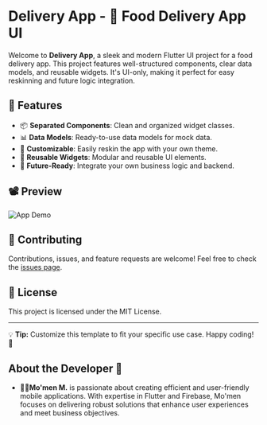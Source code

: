 # Delivery App - 🍔 Food Delivery App UI

Welcome to **Delivery App**, a sleek and modern Flutter UI project for a food delivery app. This project features well-structured components, clear data models, and reusable widgets. It's UI-only, making it perfect for easy reskinning and future logic integration.

## 🌟 Features

- 📦 **Separated Components**: Clean and organized widget classes.
- 📊 **Data Models**: Ready-to-use data models for mock data.
- 🎨 **Customizable**: Easily reskin the app with your own theme.
- 🧩 **Reusable Widgets**: Modular and reusable UI elements.
- 🚀 **Future-Ready**: Integrate your own business logic and backend.

## 📽 Preview

![App Demo](preview/delivery.gif)

## 🤝 Contributing

Contributions, issues, and feature requests are welcome! Feel free to check the [issues page](https://github.com/mo2men184/delivery_app/issues).

## 📝 License

This project is licensed under the MIT License.

---

💡 **Tip:** Customize this template to fit your specific use case. Happy coding! 🎉

## About the Developer 🌟

- **👨‍💻Mo'men M.** is passionate about creating efficient and user-friendly mobile applications. With expertise in Flutter and Firebase, Mo'men focuses on delivering robust solutions that enhance user experiences and meet business objectives.
